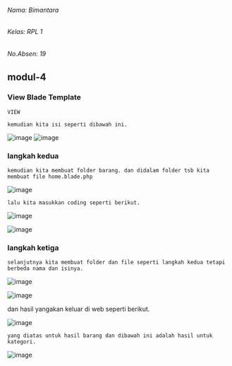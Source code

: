 ###### Nama: Bimantara
###### Kelas: RPL 1
###### No.Absen: 19
## modul-4
### View Blade Template
```VIEW```

```kemudian kita isi seperti dibawah ini.```

![image](https://user-images.githubusercontent.com/109929695/183350988-64a06686-b9a8-43e0-992f-f3ae1a66de9e.png)
![image](https://user-images.githubusercontent.com/109929695/183351049-59f5d825-a5bc-42ab-a86b-e9208cfd0457.png)

### langkah kedua 
```kemudian kita membuat folder barang. dan didalam folder tsb kita membuat file home.blade.php```

![image](https://user-images.githubusercontent.com/109929695/183351276-d1f02bd1-d089-4156-8f8f-657adcf92267.png)

```lalu kita masukkan coding seperti berikut.```

![image](https://user-images.githubusercontent.com/109929695/183351404-54fec5cf-38c4-4a5b-9fc0-b6a5fd96fc73.png)

![image](https://user-images.githubusercontent.com/109929695/183351429-f5cc0d42-8587-4e9b-ad9e-d30f8022d84a.png)

### langkah ketiga
```selanjutnya kita membuat folder dan file seperti langkah kedua tetapi berbeda nama dan isinya.```

![image](https://user-images.githubusercontent.com/109929695/183351608-6348a45f-3153-4a52-9eda-7ba0ead361c1.png)

![image](https://user-images.githubusercontent.com/109929695/183351658-ec235d3d-1b0e-4d19-a1c2-44ef9a7ed24f.png)

dan hasil yangakan keluar di web seperti berikut.

![image](https://user-images.githubusercontent.com/109929695/183351769-6548ab71-3476-48c1-874d-e65d8f47389a.png)

```yang diatas untuk hasil barang dan dibawah ini adalah hasil untuk kategori.```

![image](https://user-images.githubusercontent.com/109929695/183351865-84a1e821-46fb-43a1-9ee8-8789c7d538aa.png)
